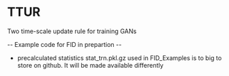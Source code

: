 # TTUR
Two time-scale update rule for training GANs

-- Example code for FID in prepartion --

- precalculated statistics stat_trn.pkl.gz used in FID_Examples is to big to store on github. It will be made available differently 
